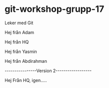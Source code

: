 # git-workshop-grupp-17
Leker med Git

Hej från Adam

Hej från HQ

Hej från Yasmin

Hej från Abdirahman

----------------Version 2------------------

Hej Från HQ, igen.....